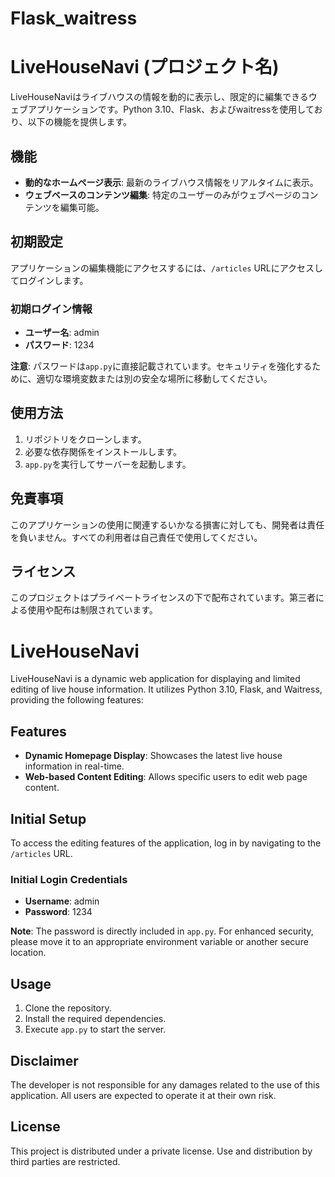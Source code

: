 # Flask_waitress

# LiveHouseNavi (プロジェクト名)

LiveHouseNaviはライブハウスの情報を動的に表示し、限定的に編集できるウェブアプリケーションです。Python 3.10、Flask、およびwaitressを使用しており、以下の機能を提供します。

## 機能

- **動的なホームページ表示**: 最新のライブハウス情報をリアルタイムに表示。
- **ウェブベースのコンテンツ編集**: 特定のユーザーのみがウェブページのコンテンツを編集可能。

## 初期設定

アプリケーションの編集機能にアクセスするには、`/articles` URLにアクセスしてログインします。

### 初期ログイン情報

- **ユーザー名**: admin
- **パスワード**: 1234

**注意**: パスワードは`app.py`に直接記載されています。セキュリティを強化するために、適切な環境変数または別の安全な場所に移動してください。

## 使用方法

1. リポジトリをクローンします。
2. 必要な依存関係をインストールします。
3. `app.py`を実行してサーバーを起動します。

## 免責事項

このアプリケーションの使用に関連するいかなる損害に対しても、開発者は責任を負いません。すべての利用者は自己責任で使用してください。

## ライセンス

このプロジェクトはプライベートライセンスの下で配布されています。第三者による使用や配布は制限されています。

# LiveHouseNavi

LiveHouseNavi is a dynamic web application for displaying and limited editing of live house information. It utilizes Python 3.10, Flask, and Waitress, providing the following features:

## Features

- **Dynamic Homepage Display**: Showcases the latest live house information in real-time.
- **Web-based Content Editing**: Allows specific users to edit web page content.

## Initial Setup

To access the editing features of the application, log in by navigating to the `/articles` URL.

### Initial Login Credentials

- **Username**: admin
- **Password**: 1234

**Note**: The password is directly included in `app.py`. For enhanced security, please move it to an appropriate environment variable or another secure location.

## Usage

1. Clone the repository.
2. Install the required dependencies.
3. Execute `app.py` to start the server.

## Disclaimer

The developer is not responsible for any damages related to the use of this application. All users are expected to operate it at their own risk.

## License

This project is distributed under a private license. Use and distribution by third parties are restricted.


